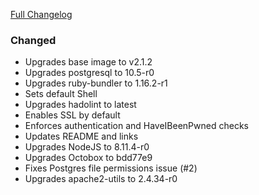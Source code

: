 [Full Changelog][changelog]

### Changed

- Upgrades base image to v2.1.2
- Upgrades postgresql to 10.5-r0
- Upgrades ruby-bundler to 1.16.2-r1
- Sets default Shell
- Upgrades hadolint to latest
- Enables SSL by default
- Enforces authentication and HaveIBeenPwned checks
- Updates README and links
- Upgrades NodeJS to 8.11.4-r0
- Upgrades Octobox to bdd77e9
- Fixes Postgres file permissions issue (#2)
- Upgrades apache2-utils to 2.4.34-r0

[changelog]: https://github.com/hassio-addons/addon-octobox/compare/v0.2.0...v0.3.0